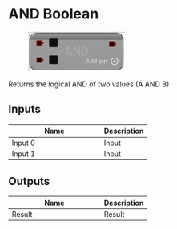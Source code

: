 # AND Boolean

<div align="left" data-full-width="false">

<figure><img src="AND_Boolean.png" alt=""><figcaption></figcaption></figure>

</div>

Returns the logical AND of two values (A AND B)

## Inputs

<table>
<thead><tr><th width="170">Name</th><th>Description</th></tr></thead>
<tbody>
<tr><td>Input 0</td><td>Input</td></tr>
<tr><td>Input 1</td><td>Input</td></tr>
</tbody>
</table>

## Outputs

<table>
<thead><tr><th width="170">Name</th><th>Description</th></tr></thead>
<tbody>
<tr><td>Result</td><td>Result</td></tr>
</tbody>
</table>